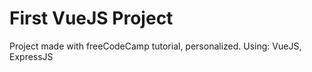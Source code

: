 # First VueJS Project

Project made with freeCodeCamp tutorial, personalized.
Using: VueJS, ExpressJS
